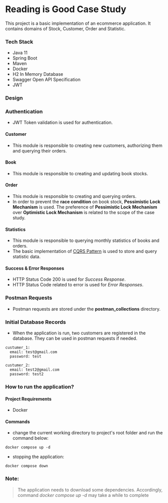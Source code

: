 # Reading is Good Case Study

This project is a basic implementation of an ecommerce application. It contains domains of Stock, Customer, Order and
Statistic.

### Tech Stack

* Java 11
* Spring Boot
* Maven
* Docker
* H2 In Memory Database
* Swagger Open API Specification
* JWT

### Design

### Authentication

* JWT Token validation is used for authentication.

#### Customer

* This module is responsible to creating new customers, authorizing them and querying their orders.

#### Book

* This module is responsible to creating and updating book stocks.

#### Order

* This module is responsible to creating and querying orders.
* In order to prevent the **race condition** on book stock, **Pessimistic Lock Mechanism** is used. The preference of
  **Pessimistic Lock Mechanism** over **Optimistic Lock Mechanism**
  is related to the scope of the case study.

#### Statistics

* This module is responsible to querying monthly statistics of books and orders.
* The basic implementation of [CQRS Pattern](https://microservices.io/patterns/data/cqrs.html) is used to store and
  query statistic data.


#### Success & Error Responses

* HTTP Status Code 200 is used for *Success Response*.
* HTTP Status Code related to error is used for *Error Responses*.

### Postman Requests

* Postman requests are stored under the **postman_collections** directory.

### Initial Database Records

* When the application is run, two customers are registered in the database. 
  They can be used in postman requests if needed.

````
custumer_1:
  email: test@gmail.com
  password: test
  
custumer_2:
  email: test2@gmail.com
  password: test2
````

### How to run the application?

#### Project Requirements

* Docker

#### Commands

* change the current working directory to project's root folder and run the command below:

````
docker compose up -d 
````

* stopping the application:

```
docker compose down
```
### Note:
>The application needs to download some dependencies. Accordingly, command *docker compose up -d* may take a while to complete 


